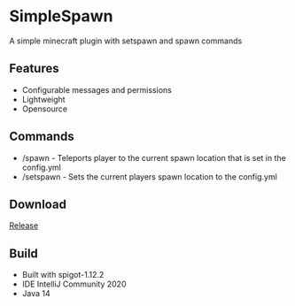 # SimpleSpawn
A simple minecraft plugin with setspawn and spawn commands
## Features
* Configurable messages and permissions
* Lightweight
* Opensource
## Commands
* /spawn - Teleports player to the current spawn location that is set in the config.yml
* /setspawn - Sets the current players spawn location to the config.yml
## Download
[Release](https://github.com/StevenRafferty/SimpleSpawn/releases)
## Build
* Built with spigot-1.12.2
* IDE IntelliJ Community 2020
* Java 14
